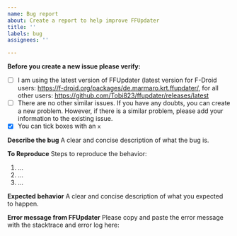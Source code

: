 ```yaml
---
name: Bug report
about: Create a report to help improve FFUpdater
title: ''
labels: bug
assignees: ''

---
```


**Before you create a new issue please verify:**

- [ ] I am using the latest version of FFUpdater (latest version for F-Droid users: https://f-droid.org/packages/de.marmaro.krt.ffupdater/, for all other users: https://github.com/Tobi823/ffupdater/releases/latest
- [ ] There are no other similar issues. If you have any doubts, you can create a new problem. However, if there is a similar problem, please add your information to the existing issue.
- [x] You can tick boxes with an `x`

**Describe the bug**
A clear and concise description of what the bug is.

**To Reproduce**
Steps to reproduce the behavior:
1. ...
2. ...
3. ...

**Expected behavior**
A clear and concise description of what you expected to happen.

**Error message from FFUpdater**
Please copy and paste the error message with the stacktrace and error log here:
